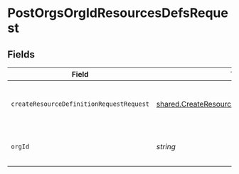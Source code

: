 # PostOrgsOrgIdResourcesDefsRequest


## Fields

| Field                                                                                                          | Type                                                                                                           | Required                                                                                                       | Description                                                                                                    |
| -------------------------------------------------------------------------------------------------------------- | -------------------------------------------------------------------------------------------------------------- | -------------------------------------------------------------------------------------------------------------- | -------------------------------------------------------------------------------------------------------------- |
| `createResourceDefinitionRequestRequest`                                                                       | [shared.CreateResourceDefinitionRequestRequest](../../models/shared/createresourcedefinitionrequestrequest.md) | :heavy_check_mark:                                                                                             | The Resource Definition details.<br/><br/>                                                                     |
| `orgId`                                                                                                        | *string*                                                                                                       | :heavy_check_mark:                                                                                             | The Organization ID.<br/><br/>                                                                                 |